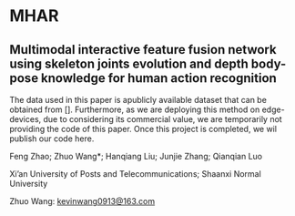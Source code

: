 # MHAR
## Multimodal interactive feature fusion network using skeleton joints evolution and depth body-pose knowledge for human action recognition

The data used in this paper is apublicly available dataset that can be obtained from [].
Furthermore, as we are deploying this method on edge-devices, due to considering its commercial value, we are temporarily not providing the code of this paper. 
Once this project is completed, we wil publish our code here.

Feng Zhao; Zhuo Wang*; Hanqiang Liu; Junjie Zhang; Qianqian Luo

Xi’an University of Posts and Telecommunications; Shaanxi Normal University

Zhuo Wang: kevinwang0913@163.com
